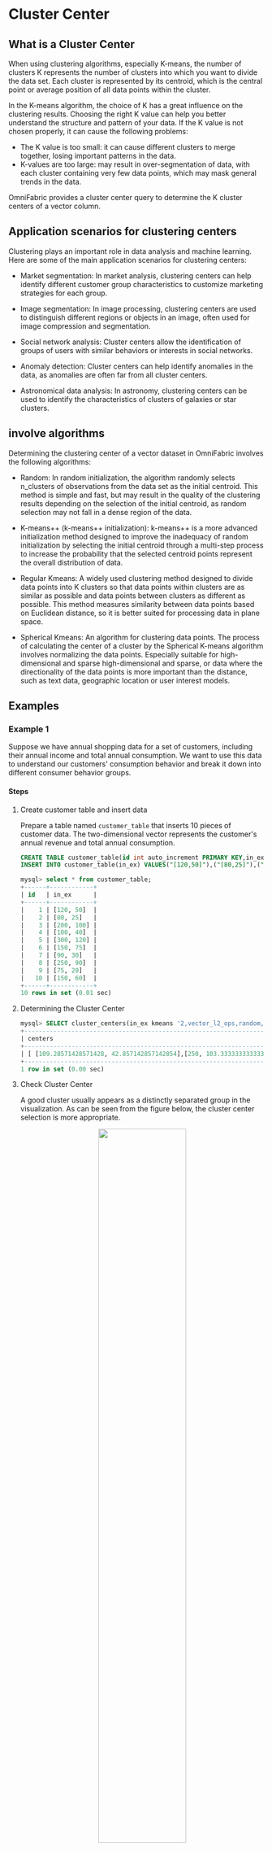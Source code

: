 # Cluster Center

## What is a Cluster Center

When using clustering algorithms, especially K-means, the number of clusters K represents the number of clusters into which you want to divide the data set. Each cluster is represented by its centroid, which is the central point or average position of all data points within the cluster.

In the K-means algorithm, the choice of K has a great influence on the clustering results. Choosing the right K value can help you better understand the structure and pattern of your data. If the K value is not chosen properly, it can cause the following problems:

- The K value is too small: it can cause different clusters to merge together, losing important patterns in the data.
- K-values are too large: may result in over-segmentation of data, with each cluster containing very few data points, which may mask general trends in the data.

OmniFabric provides a cluster center query to determine the K cluster centers of a vector column.

## Application scenarios for clustering centers

Clustering plays an important role in data analysis and machine learning. Here are some of the main application scenarios for clustering centers:

- Market segmentation: In market analysis, clustering centers can help identify different customer group characteristics to customize marketing strategies for each group.

- Image segmentation: In image processing, clustering centers are used to distinguish different regions or objects in an image, often used for image compression and segmentation.

- Social network analysis: Cluster centers allow the identification of groups of users with similar behaviors or interests in social networks.

- Anomaly detection: Cluster centers can help identify anomalies in the data, as anomalies are often far from all cluster centers.

- Astronomical data analysis: In astronomy, clustering centers can be used to identify the characteristics of clusters of galaxies or star clusters.

## involve algorithms

Determining the clustering center of a vector dataset in OmniFabric involves the following algorithms:

- Random: In random initialization, the algorithm randomly selects n\_clusters of observations from the data set as the initial centroid. This method is simple and fast, but may result in the quality of the clustering results depending on the selection of the initial centroid, as random selection may not fall in a dense region of the data.

- K-means++ (k-means++ initialization): k-means++ is a more advanced initialization method designed to improve the inadequacy of random initialization by selecting the initial centroid through a multi-step process to increase the probability that the selected centroid points represent the overall distribution of data.

- Regular Kmeans: A widely used clustering method designed to divide data points into K clusters so that data points within clusters are as similar as possible and data points between clusters as different as possible. This method measures similarity between data points based on Euclidean distance, so it is better suited for processing data in plane space.

- Spherical Kmeans: An algorithm for clustering data points. The process of calculating the center of a cluster by the Spherical K-means algorithm involves normalizing the data points. Especially suitable for high-dimensional and sparse high-dimensional and sparse, or data where the directionality of the data points is more important than the distance, such as text data, geographic location or user interest models.

## Examples

### Example 1

Suppose we have annual shopping data for a set of customers, including their annual income and total annual consumption. We want to use this data to understand our customers' consumption behavior and break it down into different consumer behavior groups.

#### Steps

1. Create customer table and insert data

    Prepare a table named `customer_table` that inserts 10 pieces of customer data. The two-dimensional vector represents the customer's annual revenue and total annual consumption.

    ```sql
    CREATE TABLE customer_table(id int auto_increment PRIMARY KEY,in_ex vecf64(2));
    INSERT INTO customer_table(in_ex) VALUES("[120,50]"),("[80,25]"),("[200,100]"),("[100,40]"),("[300,120]"),("[150,75]"),("[90,30]"),("[250,90]"),("[75,20]"),("[150,60]");

    mysql> select * from customer_table;
    +------+------------+
    | id   | in_ex      |
    +------+------------+
    |    1 | [120, 50]  |
    |    2 | [80, 25]   |
    |    3 | [200, 100] |
    |    4 | [100, 40]  |
    |    5 | [300, 120] |
    |    6 | [150, 75]  |
    |    7 | [90, 30]   |
    |    8 | [250, 90]  |
    |    9 | [75, 20]   |
    |   10 | [150, 60]  |
    +------+------------+
    10 rows in set (0.01 sec)
    ```

2. Determining the Cluster Center

    ```sql
    mysql> SELECT cluster_centers(in_ex kmeans '2,vector_l2_ops,random,false') AS centers FROM customer_table;
    +------------------------------------------------------------------------+
    | centers                                                                |
    +------------------------------------------------------------------------+
    | [ [109.28571428571428, 42.857142857142854],[250, 103.33333333333333] ] |
    +------------------------------------------------------------------------+
    1 row in set (0.00 sec)
    ```

3. Check Cluster Center

    A good cluster usually appears as a distinctly separated group in the visualization. As can be seen from the figure below, the cluster center selection is more appropriate.

    <div align="center">
    <img src=https://github.com/matrixorigin/artwork/blob/main/docs/tutorial/Vector/cluster-center.png?raw=true width=60% heigth=60%/>
    </div>

By identifying cluster centers, we can divide our customers into two groups: those with middle income and middle consumption levels (cluster center A) and those with higher income and higher consumption levels (cluster center B). Merchants can tailor their product positioning to each group's consumption characteristics, such as offering better value for money for Cluster Center A and high-end or luxury brands for Cluster Center B.

### Example 2

A music streaming service wants to divide users into groups based on their preferences for different music types in order to offer personalized playlists. They collected user preference ratings (1 for disinterested and 5 for very fond) for five music types: rock, pop, jazz, classical, and hip-hop.

#### Steps

1. Build music type table and insert data

    Prepare a table named `music_table` that inserts 5 pieces of user data. The five-dimensional vectors correspond to user preference scores for five genres of music: rock, pop, jazz, classical and hip-hop.

    ```sql
    CREATE TABLE music_table(id int,grade vecf64(5));
    INSERT INTO music_table VALUES(1,"[5,2,3,1,4]"),(2,"[3,5,2,1,4]"),(3,"[4,3,5,1,2]"),(4,"[2,5,4,3,1]"),(5,"[5,4,3,2,5]");

    mysql> select * from music_table;
    +------+-----------------+
    | id   | grade           |
    +------+-----------------+
    |    1 | [5, 2, 3, 1, 4] |
    |    2 | [3, 5, 2, 1, 4] |
    |    3 | [4, 3, 5, 1, 2] |
    |    4 | [2, 5, 4, 3, 1] |
    |    5 | [5, 4, 3, 2, 5] |
    +------+-----------------+
    5 rows in set (0.01 sec)
    ```

2. View vector normalization results

    ```sql
    mysql> select normalize_l2(grade) from music_table;
    +---------------------------------------------------------------------------------------------------------+
    | normalize_l2(grade)                                                                                     |
    +---------------------------------------------------------------------------------------------------------+
    | [0.6741998624632421, 0.26967994498529685, 0.40451991747794525, 0.13483997249264842, 0.5393598899705937] |
    | [0.40451991747794525, 0.6741998624632421, 0.26967994498529685, 0.13483997249264842, 0.5393598899705937] |
    | [0.5393598899705937, 0.40451991747794525, 0.6741998624632421, 0.13483997249264842, 0.26967994498529685] |
    | [0.26967994498529685, 0.6741998624632421, 0.5393598899705937, 0.40451991747794525, 0.13483997249264842] |
    | [0.562543950463012, 0.4500351603704096, 0.3375263702778072, 0.2250175801852048, 0.562543950463012]      |
    +---------------------------------------------------------------------------------------------------------+
    5 rows in set (0.01 sec)
    ```

3. Determining the Cluster Center

    ```sql
    mysql> SELECT cluster_centers(grade kmeans '2,vector_l2_ops,kmeansplusplus,true') AS centers FROM music_table;
    +------------------------------------------------------------------------------------------------------------------------------------------------------------------------------------------------------------------+
    | centers                                                                                                                                                                                                          |
    +------------------------------------------------------------------------------------------------------------------------------------------------------------------------------------------------------------------+
    | [ [0.3370999312316211, 0.6741998624632421, 0.40451991747794525, 0.26967994498529685, 0.3370999312316211],[0.5920345676322826, 0.3747450076112172, 0.4720820500729982, 0.16489917505683388, 0.4571945951396342] ] |
    +------------------------------------------------------------------------------------------------------------------------------------------------------------------------------------------------------------------+
    1 row in set (0.00 sec)
    ```

4. Check Cluster Center

    Use t-SNE to reduce high-dimensional data to 2D and visualize clustering results. As can be seen from the figure below, the data points are clearly separated by cluster centers in the space after dimension reduction, which increases confidence in the correctness of the cluster centers.

    <div align="center">
    <img src=https://github.com/matrixorigin/artwork/blob/main/docs/tutorial/Vector/cluster_center2.png?raw=true width=70% heigth=70%/>
    </div>

By determining the cluster centers, we can divide users into two groups: Cluster 1 is primarily composed of users who prefer rock and hip hop music, which may represent a group of users seeking modern and rhythmic music. Cluster 2 is composed of users who prefer pop and jazz music, which may represent a group of users who prefer melodic and relaxed atmosphere music. Media companies can push out styles of music for users based on their preferences.

## Reference Documents

[Vector data type](../../Reference/Data-Types/vector-type.md)

[CLUSTER_CENTERS()](../../Reference/Functions-and-Operators/Vector/cluster_centers.md)

[L2_DISTANCE()](../../Reference/Functions-and-Operators/Vector/l2_distance.md)

[NORMALIZE_L2()](../../Reference/Functions-and-Operators/Vector/normalize_l2.md)
